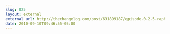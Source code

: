 ```yaml
---
slug: 025
layout: external
external_url: http://thechangelog.com/post/631899187/episode-0-2-5-rapha-ljs-with-dmitry-baranovskiy
date: 2010-09-10T09:46:55-05:00
---
```

